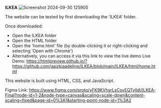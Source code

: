 **ILKEA**
![Screenshot 2024-09-30 125905](https://github.com/user-attachments/assets/48a0b9f4-7823-4363-8abd-d73732ae778a)

The website can be tested by first downloading the 'ILKEA' folder.

Once downloaded:
- Open the ILKEA folder
- Open the HTML folder
- Open the 'home.html' file (by double-clicking it or right-clicking and selecting 'Open with Chrome')
- Alternatively, you can access it via this link to view the live demo
  Live Demo: https://htmlpreview.github.io/?https://github.com/gaizkiaadeline/ILKEA/blob/main/ILKEA/html/home.html

This website is built using HTML, CSS, and JavaScript.

Figma Link:
https://www.figma.com/proto/yFK9KVhsrLsCsvEQTylldl/ILKEA-Final?node-id=1-2&node-type=canvas&scaling=scale-down&content-scaling=fixed&page-id=0%3A1&starting-point-node-id=1%3A2
